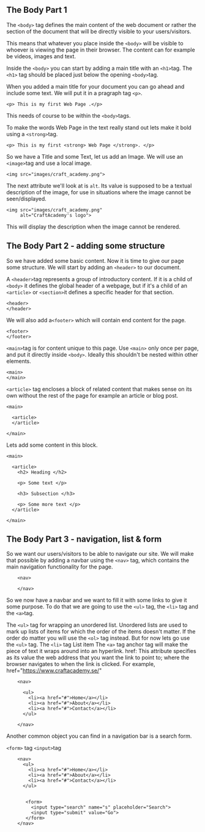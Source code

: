 ## The Body Part 1

The `<body>` tag defines the main content of the web document or rather the section of the document that will be directly visible to your users/visitors.

This means that whatever you place inside the `<body>` will be visible to whoever is viewing the page in their browser. The content can for example be videos, images and text.

Inside the `<body>` you can start by adding a main title with an `<h1>`tag. The `<h1>` tag should be placed just below the opening `<body>`tag.


When you added a main title for your document you can go ahead and include some text. We will put it in a pragraph tag `<p>`.
  ```
  <p> This is my first Web Page .</p>
  ```
This needs of course to be within the `<body>`tags.

To make the words Web Page in the text really stand out lets make it bold using a `<strong>`tag.
  ```
  <p> This is my first <strong> Web Page </strong>. </p>
  ```


So we have a Title and some Text, let us add an Image.
We will use an `<image>`tag and use a local image.  
```
<img src="images/craft_academy.png">  
```
The next attribute we'll look at is `alt`. Its value is supposed to be a textual description of the image, for use in situations where the image cannot be seen/displayed.
```
<img src="images/craft_academy.png"
     alt="CraftAcademy's logo">  
```
This will display the description when the image cannot be rendered.



## The Body Part 2 - adding some structure

So we have added some basic content. Now it is time to give our page some structure.
We will start by adding an `<header>` to our document. 

A `<header>`tag represents a group of introductory content. If it is a child of `<body>` it defines the global header of a webpage, but if it's a child of an `<article>` or `<section>`it defines a specific header for that section.

```
<header> 
</header>
```

We will also add a`<footer>` which will contain end content for the page.
```
<footer> 
</footer>
```

`<main>`tag is for content unique to this page. Use `<main>` only once per page, and put it directly inside `<body>`. Ideally this shouldn't be nested within other elements.
    
```
<main>
</main>
```

`<article>` tag encloses a block of related content that makes sense on its own without the rest of the page for example an article or blog post. 
```
<main>

  <article>
  </article>

</main>
```

Lets add some content in this block. 

```
<main>

  <article>
    <h2> Heading </h2>
    
    <p> Some text </p>
    
    <h3> Subsection </h3>
      
    <p> Some more text </p>
  </article>

</main>
```
     


## The Body Part 3 - navigation, list & form 

So we want our users/visitors to be able to navigate our site. We will make that possible by adding a navbar using the `<nav>` tag, which contains the main navigation functionality for the page. 

```
    <nav>

    </nav>
``` 

So we now have a navbar and we want to fill it with some links to give it some purpose. To do that we are going to use the `<ul>` tag, the `<li>` tag and the `<a>`tag. 

 The `<ul>` tag for wrapping an unordered list. Unordered lists are used to mark up lists of items for which the order of the items doesn't matter. If the order do matter you will use the `<ol>` tag instead. But for now lets go use the `<ul>` tag. 
 The `<li>` tag List item 
 The `<a>` tag anchor tag will make the piece of text it wraps around into an hyperlink.
 href: This attribute specifies as its value the web address that you want the link to point to; where the browser navigates to when the link is clicked. For example, href="https://www.craftacademy.se/"

```
    <nav>

      <ul>
        <li><a href="#">Home</a></li>
        <li><a href="#">About</a></li>
        <li><a href="#">Contact</a></li>
      </ul>

    </nav>
``` 


Another common object you can find in a navigation bar is a search form. 

`<form>` tag 
`<input>`tag   


```
    <nav>
      <ul>
        <li><a href="#">Home</a></li>
        <li><a href="#">About</a></li>
        <li><a href="#">Contact</a></li>
      </ul>


       <form>
         <input type="search" name="s" placeholder="Search">
         <input type="submit" value="Go">
       </form>
    </nav>
```

